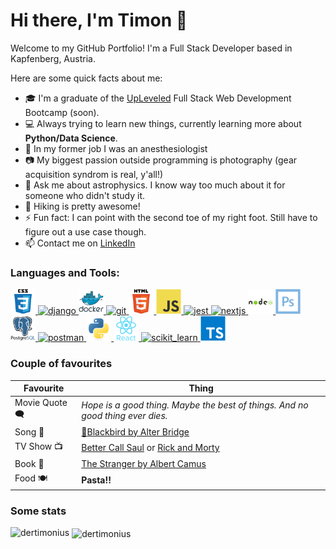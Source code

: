 # Hi there, I'm Timon 👋

Welcome to my GitHub Portfolio!
I'm a Full Stack Developer based in Kapfenberg, Austria.

Here are some quick facts about me:
 
- :mortar_board: I'm a graduate of the [UpLeveled](https://upleveled.io) Full Stack Web Development Bootcamp (soon).
- :computer: Always trying to learn new things, currently learning more about **Python/Data Science**.
- :hospital: In my former job I was an anesthesiologist
- :camera: My biggest passion outside programming is photography (gear acquisition syndrom is real, y'all!)
- 💬 Ask me about astrophysics. I know way too much about it for someone who didn't study it.
- 🌄 Hiking is pretty awesome!
- ⚡ Fun fact: I can point with the second toe of my right foot. Still have to figure out a use case though.
- 📫 Contact me on [LinkedIn](https://www.linkedin.com/in/timonjurschitsch/)


<h3 align="left">Languages and Tools:</h3>
<p align="left"> <a href="https://www.w3schools.com/css/" target="_blank" rel="noreferrer"> <img src="https://raw.githubusercontent.com/devicons/devicon/master/icons/css3/css3-original-wordmark.svg" alt="css3" width="40" height="40"/> </a> <a href="https://www.djangoproject.com/" target="_blank" rel="noreferrer"> <img src="https://cdn.worldvectorlogo.com/logos/django.svg" alt="django" width="40" height="40"/> </a> <a href="https://www.docker.com/" target="_blank" rel="noreferrer"> <img src="https://raw.githubusercontent.com/devicons/devicon/master/icons/docker/docker-original-wordmark.svg" alt="docker" width="40" height="40"/> </a> <a href="https://git-scm.com/" target="_blank" rel="noreferrer"> <img src="https://www.vectorlogo.zone/logos/git-scm/git-scm-icon.svg" alt="git" width="40" height="40"/> </a> <a href="https://www.w3.org/html/" target="_blank" rel="noreferrer"> <img src="https://raw.githubusercontent.com/devicons/devicon/master/icons/html5/html5-original-wordmark.svg" alt="html5" width="40" height="40"/> </a> <a href="https://developer.mozilla.org/en-US/docs/Web/JavaScript" target="_blank" rel="noreferrer"> <img src="https://raw.githubusercontent.com/devicons/devicon/master/icons/javascript/javascript-original.svg" alt="javascript" width="40" height="40"/> </a> <a href="https://jestjs.io" target="_blank" rel="noreferrer"> <img src="https://www.vectorlogo.zone/logos/jestjsio/jestjsio-icon.svg" alt="jest" width="40" height="40"/> </a> <a href="https://nextjs.org/" target="_blank" rel="noreferrer"> <img src="https://cdn.worldvectorlogo.com/logos/nextjs-2.svg" alt="nextjs" width="40" height="40"/> </a> <a href="https://nodejs.org" target="_blank" rel="noreferrer"> <img src="https://raw.githubusercontent.com/devicons/devicon/master/icons/nodejs/nodejs-original-wordmark.svg" alt="nodejs" width="40" height="40"/> </a> <a href="https://www.photoshop.com/en" target="_blank" rel="noreferrer"> <img src="https://raw.githubusercontent.com/devicons/devicon/master/icons/photoshop/photoshop-line.svg" alt="photoshop" width="40" height="40"/> </a> <a href="https://www.postgresql.org" target="_blank" rel="noreferrer"> <img src="https://raw.githubusercontent.com/devicons/devicon/master/icons/postgresql/postgresql-original-wordmark.svg" alt="postgresql" width="40" height="40"/> </a> <a href="https://postman.com" target="_blank" rel="noreferrer"> <img src="https://www.vectorlogo.zone/logos/getpostman/getpostman-icon.svg" alt="postman" width="40" height="40"/> </a> <a href="https://www.python.org" target="_blank" rel="noreferrer"> <img src="https://raw.githubusercontent.com/devicons/devicon/master/icons/python/python-original.svg" alt="python" width="40" height="40"/> </a> <a href="https://reactjs.org/" target="_blank" rel="noreferrer"> <img src="https://raw.githubusercontent.com/devicons/devicon/master/icons/react/react-original-wordmark.svg" alt="react" width="40" height="40"/> </a> <a href="https://scikit-learn.org/" target="_blank" rel="noreferrer"> <img src="https://upload.wikimedia.org/wikipedia/commons/0/05/Scikit_learn_logo_small.svg" alt="scikit_learn" width="40" height="40"/> </a> <a href="https://www.typescriptlang.org/" target="_blank" rel="noreferrer"> <img src="https://raw.githubusercontent.com/devicons/devicon/master/icons/typescript/typescript-original.svg" alt="typescript" width="40" height="40"/> </a> </p>

### Couple of favourites

| Favourite | Thing |
| --- | --- |
| Movie Quote 🗨️ | _Hope is a good thing. Maybe the best of things. And no good thing ever dies._ |
| Song 🎵 | [:musical_note:Blackbird by Alter Bridge](https://open.spotify.com/track/2o4AknH1hXnleCRW2rH45w?si=a07dfca09262435d) |
| TV Show 📺 | [Better Call Saul](https://www.themoviedb.org/tv/60059-better-call-saul) or [Rick and Morty](https://www.themoviedb.org/tv/60625-rick-and-morty) |
| Book :book: | [The Stranger by Albert Camus](https://www.goodreads.com/book/show/49552.The_Stranger?ac=1&from_search=true&qid=SvCziEuzY1&rank=1) |
| Food  🍽️ | **Pasta!!** |

### Some stats
<p><img align="left" src="https://github-readme-stats.vercel.app/api/top-langs?username=dertimonius&show_icons=true&locale=en&layout=compact" alt="dertimonius" /></p>
<p>&nbsp;<img align="center" src="https://github-readme-stats.vercel.app/api?username=dertimonius&show_icons=true&locale=en" alt="dertimonius" /></p>
